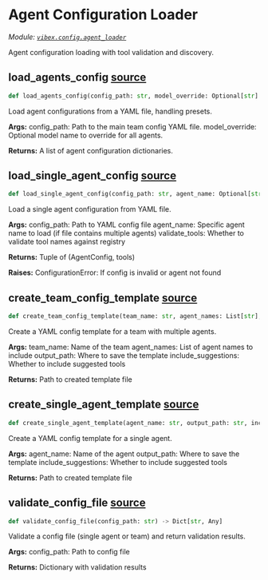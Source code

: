 # Agent Configuration Loader

*Module: [`vibex.config.agent_loader`](https://github.com/dustland/vibex/blob/main/src/vibex/config/agent_loader.py)*

Agent configuration loading with tool validation and discovery.

## load_agents_config <a href="https://github.com/dustland/vibex/blob/main/src/vibex/config/agent_loader.py#L18" class="source-link" title="View source code">source</a>

```python
def load_agents_config(config_path: str, model_override: Optional[str] = None) -> List[AgentConfig]
```

Load agent configurations from a YAML file, handling presets.

**Args:**
    config_path: Path to the main team config YAML file.
    model_override: Optional model name to override for all agents.

**Returns:**
    A list of agent configuration dictionaries.

## load_single_agent_config <a href="https://github.com/dustland/vibex/blob/main/src/vibex/config/agent_loader.py#L102" class="source-link" title="View source code">source</a>

```python
def load_single_agent_config(config_path: str, agent_name: Optional[str] = None, validate_tools: bool = True) -> tuple[AgentConfig, List[str]]
```

Load a single agent configuration from YAML file.

**Args:**
    config_path: Path to YAML config file
    agent_name: Specific agent name to load (if file contains multiple agents)
    validate_tools: Whether to validate tool names against registry

**Returns:**
    Tuple of (AgentConfig, tools)

**Raises:**
    ConfigurationError: If config is invalid or agent not found

## create_team_config_template <a href="https://github.com/dustland/vibex/blob/main/src/vibex/config/agent_loader.py#L133" class="source-link" title="View source code">source</a>

```python
def create_team_config_template(team_name: str, agent_names: List[str], output_path: str, include_suggestions: bool = True) -> str
```

Create a YAML config template for a team with multiple agents.

**Args:**
    team_name: Name of the team
    agent_names: List of agent names to include
    output_path: Where to save the template
    include_suggestions: Whether to include suggested tools

**Returns:**
    Path to created template file

## create_single_agent_template <a href="https://github.com/dustland/vibex/blob/main/src/vibex/config/agent_loader.py#L210" class="source-link" title="View source code">source</a>

```python
def create_single_agent_template(agent_name: str, output_path: str, include_suggestions: bool = True) -> str
```

Create a YAML config template for a single agent.

**Args:**
    agent_name: Name of the agent
    output_path: Where to save the template
    include_suggestions: Whether to include suggested tools

**Returns:**
    Path to created template file

## validate_config_file <a href="https://github.com/dustland/vibex/blob/main/src/vibex/config/agent_loader.py#L272" class="source-link" title="View source code">source</a>

```python
def validate_config_file(config_path: str) -> Dict[str, Any]
```

Validate a config file (single agent or team) and return validation results.

**Args:**
    config_path: Path to config file

**Returns:**
    Dictionary with validation results
